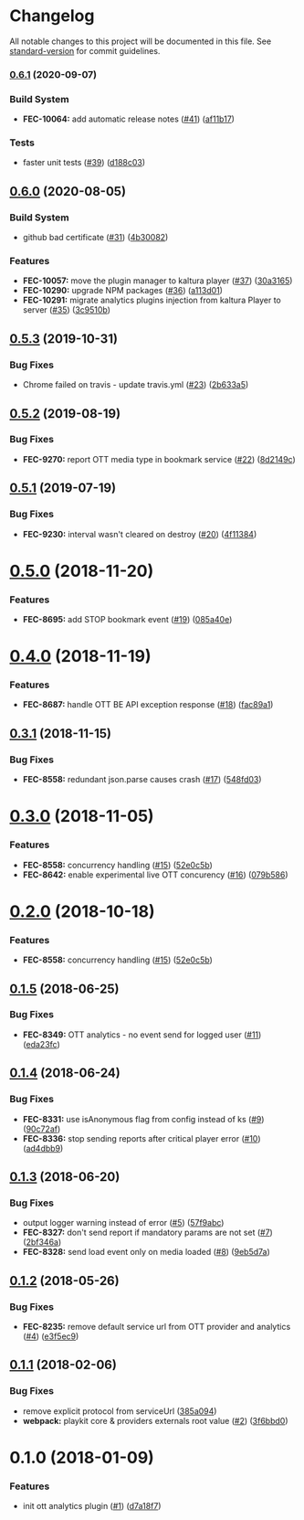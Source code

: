 # Changelog

All notable changes to this project will be documented in this file. See [standard-version](https://github.com/conventional-changelog/standard-version) for commit guidelines.

### [0.6.1](https://github.com/kaltura/playkit-ott-analytics/compare/v0.6.0...v0.6.1) (2020-09-07)


### Build System

* **FEC-10064:** add automatic release notes ([#41](https://github.com/kaltura/playkit-ott-analytics/issues/41)) ([af11b17](https://github.com/kaltura/playkit-ott-analytics/commit/af11b17))


### Tests

* faster unit tests ([#39](https://github.com/kaltura/playkit-ott-analytics/issues/39)) ([d188c03](https://github.com/kaltura/playkit-ott-analytics/commit/d188c03))



## [0.6.0](https://github.com/kaltura/playkit-ott-analytics/compare/v0.5.3...v0.6.0) (2020-08-05)


### Build System

* github bad certificate ([#31](https://github.com/kaltura/playkit-ott-analytics/issues/31)) ([4b30082](https://github.com/kaltura/playkit-ott-analytics/commit/4b30082))


### Features

* **FEC-10057:** move the plugin manager to kaltura player ([#37](https://github.com/kaltura/playkit-ott-analytics/issues/37)) ([30a3165](https://github.com/kaltura/playkit-ott-analytics/commit/30a3165))
* **FEC-10290:** upgrade NPM packages ([#36](https://github.com/kaltura/playkit-ott-analytics/issues/36)) ([a113d01](https://github.com/kaltura/playkit-ott-analytics/commit/a113d01))
* **FEC-10291:** migrate analytics plugins injection from kaltura Player to server ([#35](https://github.com/kaltura/playkit-ott-analytics/issues/35)) ([3c9510b](https://github.com/kaltura/playkit-ott-analytics/commit/3c9510b))



<a name="0.5.3"></a>
## [0.5.3](https://github.com/kaltura/playkit-ott-analytics/compare/v0.5.2...v0.5.3) (2019-10-31)


### Bug Fixes

* Chrome failed on travis - update travis.yml ([#23](https://github.com/kaltura/playkit-ott-analytics/issues/23)) ([2b633a5](https://github.com/kaltura/playkit-ott-analytics/commit/2b633a5))



<a name="0.5.2"></a>
## [0.5.2](https://github.com/kaltura/playkit-ott-analytics/compare/v0.5.1...v0.5.2) (2019-08-19)


### Bug Fixes

* **FEC-9270:** report OTT media type in bookmark service ([#22](https://github.com/kaltura/playkit-ott-analytics/issues/22)) ([8d2149c](https://github.com/kaltura/playkit-ott-analytics/commit/8d2149c))



<a name="0.5.1"></a>
## [0.5.1](https://github.com/kaltura/playkit-ott-analytics/compare/v0.5.0...v0.5.1) (2019-07-19)


### Bug Fixes

* **FEC-9230:** interval wasn't cleared on destroy ([#20](https://github.com/kaltura/playkit-ott-analytics/issues/20)) ([4f11384](https://github.com/kaltura/playkit-ott-analytics/commit/4f11384))



<a name="0.5.0"></a>
# [0.5.0](https://github.com/kaltura/playkit-ott-analytics/compare/v0.4.0...v0.5.0) (2018-11-20)


### Features

* **FEC-8695:** add STOP bookmark event ([#19](https://github.com/kaltura/playkit-ott-analytics/issues/19)) ([085a40e](https://github.com/kaltura/playkit-ott-analytics/commit/085a40e))



<a name="0.4.0"></a>
# [0.4.0](https://github.com/kaltura/playkit-ott-analytics/compare/v0.3.1...v0.4.0) (2018-11-19)


### Features

* **FEC-8687:** handle OTT BE API exception response ([#18](https://github.com/kaltura/playkit-ott-analytics/issues/18)) ([fac89a1](https://github.com/kaltura/playkit-ott-analytics/commit/fac89a1))



<a name="0.3.1"></a>
## [0.3.1](https://github.com/kaltura/playkit-ott-analytics/compare/v0.3.0...v0.3.1) (2018-11-15)


### Bug Fixes

* **FEC-8558:** redundant json.parse causes crash ([#17](https://github.com/kaltura/playkit-ott-analytics/issues/17)) ([548fd03](https://github.com/kaltura/playkit-ott-analytics/commit/548fd03))



<a name="0.3.0"></a>
# [0.3.0](https://github.com/kaltura/playkit-ott-analytics/compare/v0.1.5...v0.3.0) (2018-11-05)


### Features

* **FEC-8558:** concurrency handling ([#15](https://github.com/kaltura/playkit-ott-analytics/issues/15)) ([52e0c5b](https://github.com/kaltura/playkit-ott-analytics/commit/52e0c5b))
* **FEC-8642:** enable experimental live OTT concurency ([#16](https://github.com/kaltura/playkit-ott-analytics/issues/16)) ([079b586](https://github.com/kaltura/playkit-ott-analytics/commit/079b586))



<a name="0.2.0"></a>
# [0.2.0](https://github.com/kaltura/playkit-ott-analytics/compare/v0.1.5...v0.2.0) (2018-10-18)


### Features

* **FEC-8558:** concurrency handling ([#15](https://github.com/kaltura/playkit-ott-analytics/issues/15)) ([52e0c5b](https://github.com/kaltura/playkit-ott-analytics/commit/52e0c5b))



<a name="0.1.5"></a>
## [0.1.5](https://github.com/kaltura/playkit-ott-analytics/compare/v0.1.3...v0.1.5) (2018-06-25)


### Bug Fixes

* **FEC-8349:** OTT analytics - no event send for logged user ([#11](https://github.com/kaltura/playkit-ott-analytics/issues/11)) ([eda23fc](https://github.com/kaltura/playkit-ott-analytics/commit/eda23fc))



<a name="0.1.4"></a>
## [0.1.4](https://github.com/kaltura/playkit-ott-analytics/compare/v0.1.3...v0.1.4) (2018-06-24)


### Bug Fixes

* **FEC-8331:** use isAnonymous flag from config instead of ks ([#9](https://github.com/kaltura/playkit-ott-analytics/issues/9)) ([90c72af](https://github.com/kaltura/playkit-ott-analytics/commit/90c72af))
* **FEC-8336:**  stop sending reports after critical player error ([#10](https://github.com/kaltura/playkit-ott-analytics/issues/10)) ([ad4dbb9](https://github.com/kaltura/playkit-ott-analytics/commit/ad4dbb9))


<a name="0.1.3"></a>
## [0.1.3](https://github.com/kaltura/playkit-ott-analytics/compare/v0.1.2...v0.1.3) (2018-06-20)


### Bug Fixes

* output logger warning instead of error ([#5](https://github.com/kaltura/playkit-ott-analytics/issues/5)) ([57f9abc](https://github.com/kaltura/playkit-ott-analytics/commit/57f9abc))
* **FEC-8327:** don't send report if mandatory params are not set ([#7](https://github.com/kaltura/playkit-ott-analytics/issues/7)) ([2bf346a](https://github.com/kaltura/playkit-ott-analytics/commit/2bf346a))
* **FEC-8328:** send load event only on media loaded ([#8](https://github.com/kaltura/playkit-ott-analytics/issues/8)) ([9eb5d7a](https://github.com/kaltura/playkit-ott-analytics/commit/9eb5d7a))



<a name="0.1.2"></a>
## [0.1.2](https://github.com/kaltura/playkit-ott-analytics/compare/v0.1.1...v0.1.2) (2018-05-26)


### Bug Fixes

* **FEC-8235:** remove default service url from OTT provider and analytics ([#4](https://github.com/kaltura/playkit-ott-analytics/issues/4)) ([e3f5ec9](https://github.com/kaltura/playkit-ott-analytics/commit/e3f5ec9))



<a name="0.1.1"></a>
## [0.1.1](https://github.com/kaltura/playkit-ott-analytics/compare/v0.1.0...v0.1.1) (2018-02-06)


### Bug Fixes

* remove explicit protocol from serviceUrl ([385a094](https://github.com/kaltura/playkit-ott-analytics/commit/385a094))
* **webpack:** playkit core & providers externals root value ([#2](https://github.com/kaltura/playkit-ott-analytics/issues/2)) ([3f6bbd0](https://github.com/kaltura/playkit-ott-analytics/commit/3f6bbd0))



<a name="0.1.0"></a>
# 0.1.0 (2018-01-09)


### Features

* init ott analytics plugin ([#1](https://github.com/kaltura/playkit-ott-analytics/issues/1)) ([d7a18f7](https://github.com/kaltura/playkit-ott-analytics/commit/d7a18f7))
